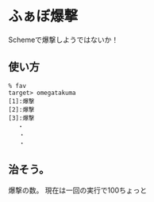 ふぁぼ爆撃
==========

Schemeで爆撃しようではないか！

使い方
------
	% fav
	target> omegatakuma
	[1]:爆撃
	[2]:爆撃
	[3]:爆撃
	　 ・
	   ・
	   ・

治そう。
-------
爆撃の数。
現在は一回の実行で100ちょっと
